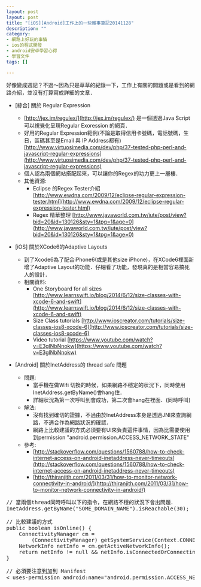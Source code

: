 ```yaml
---
layout: post
layout: post
title: "[iOS][Android]工作上的一些雜事筆記20141128"
description: ""
category: 
- 網路上好玩的事情
- ios的程式開發
- android安卓學習心得
- 學習文件
tags: []

---
```


好像變成週記？不過～因為只是草草的紀錄一下，工作上有關的問題或是看到的網路介紹，並沒有打算寫成詳細的文章．

- [綜合] 關於 Regular Expression
    - [http://jex.im/regulex/](http://jex.im/regulex/) 是一個透過Java Script 可以視覺化呈現Regular Exoression 的網頁．
    - 好用的Regular Expression範例(不論是取得信用卡號碼，電話號碼，生日，區碼甚至是Email 與 IP Address都有) [http://www.virtuosimedia.com/dev/php/37-tested-php-perl-and-javascript-regular-expressions](http://www.virtuosimedia.com/dev/php/37-tested-php-perl-and-javascript-regular-expressions)
    - 個人認為兩個網站搭配起來，可以讓你的Regex的功力更上一層樓．   
    - 其他資源:
        - Eclipse 的Regex Tester介紹 [http://www.ewdna.com/2009/12/eclipse-regular-expression-tester.html](http://www.ewdna.com/2009/12/eclipse-regular-expression-tester.html)         
        - Regex 精華整理 [http://www.javaworld.com.tw/jute/post/view?bid=20&id=130126&sty=1&tpg=1&age=0](http://www.javaworld.com.tw/jute/post/view?bid=20&id=130126&sty=1&tpg=1&age=0)        
- [iOS] 關於XCode6的Adaptive Layouts
    - 到了Xcode6為了配合iPhone6(或是其他size iPhone)，在XCode6裡面新增了Adaptive Layout的功能．仔細看了功能，發現真的是相當容易搞死人的設計．
    - 相關資料:
        - One Storyboard for all sizes [http://www.learnswift.io/blog/2014/6/12/size-classes-with-xcode-6-and-swift](http://www.learnswift.io/blog/2014/6/12/size-classes-with-xcode-6-and-swift)
        - Size Class tutorials [http://www.ioscreator.com/tutorials/size-classes-ios8-xcode-6](http://www.ioscreator.com/tutorials/size-classes-ios8-xcode-6)
        - Video tutorial [https://www.youtube.com/watch?v=E3glNbNnokw](https://www.youtube.com/watch?v=E3glNbNnokw)

- [Android] 關於InetAddress的 thread safe 問題
    - 問題:
        - 當手機在做Wifi 切換的時候，如果網路不穩定的狀況下，同時使用InetAddress.getByName()會hang住．
        - 詳細狀況為第一次呼叫到會成功，第二次會hang在裡面．(同時呼叫)
    - 解法:    
        - 沒有找到確切的證據，不過由於InetAddress本身是透過JNI來查詢網路，不適合作為網路狀況的確認．
        - 網路上比較建議的方式必須要有UI來負責這件事情，因為比需要使用到permission "android.permission.ACCESS_NETWORK_STATE"
    - 參考:
        - [http://stackoverflow.com/questions/1560788/how-to-check-internet-access-on-android-inetaddress-never-timeouts](http://stackoverflow.com/questions/1560788/how-to-check-internet-access-on-android-inetaddress-never-timeouts)
        - [http://thiranjith.com/2011/03/31/how-to-monitor-network-connectivity-in-android/](http://thiranjith.com/2011/03/31/how-to-monitor-network-connectivity-in-android/)        

<pre class="prettyprint">
// 當兩個thread同時呼叫以下的指令，在網路不穩的狀況下會出問題．
InetAddress.getByName("SOME_DOMAIN_NAME").isReachable(30); 

// 比較建議的方式
public boolean isOnline() {
    ConnectivityManager cm =
        (ConnectivityManager) getSystemService(Context.CONNECTIVITY_SERVICE);
    NetworkInfo netInfo = cm.getActiveNetworkInfo();
    return netInfo != null && netInfo.isConnectedOrConnecting();
}

// 必須要注意到加到 Manifest
< uses-permission android:name="android.permission.ACCESS_NETWORK_STATE" />

</pre>   
